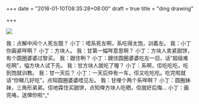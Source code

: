 +++
date = "2016-01-10T08:35:28+08:00"
draft = true
title = "ding drawing"

+++



![](/images/ding-drawing.jpg)

我：点解中间个人死左既？
小丁：唔系死左啊，系吃得太饱，训着左。
我：小丁你画紧咩啊？
小丁：方块人。
我：甘第一幅咩意思啊？
小丁：方块人卖紧甜饼，有个圆圈婆婆过黎买。
我：跟住咧？
小丁：跟住圆圈婆婆吃左一旧，话“超级难吃啊”，嗌方块人试下先。
我：甘方块人就吃了喔？
小丁：系啊，佢吃吃吃，吃到饱就训教。
我：甘一天后？
小丁：一天后仲有一车，佢又吃吃吃。吃完啦就话“你睇几好吃”，点知圆圈婆婆唔见左。
我：甘哩个两个系咩啊？
小丁：圆圈妹妹，三角形弟弟。佢地霖住买甜饼，点知俾方块人吃晒，佢就好后悔…
小丁：画完咯，送俾你啦^_^